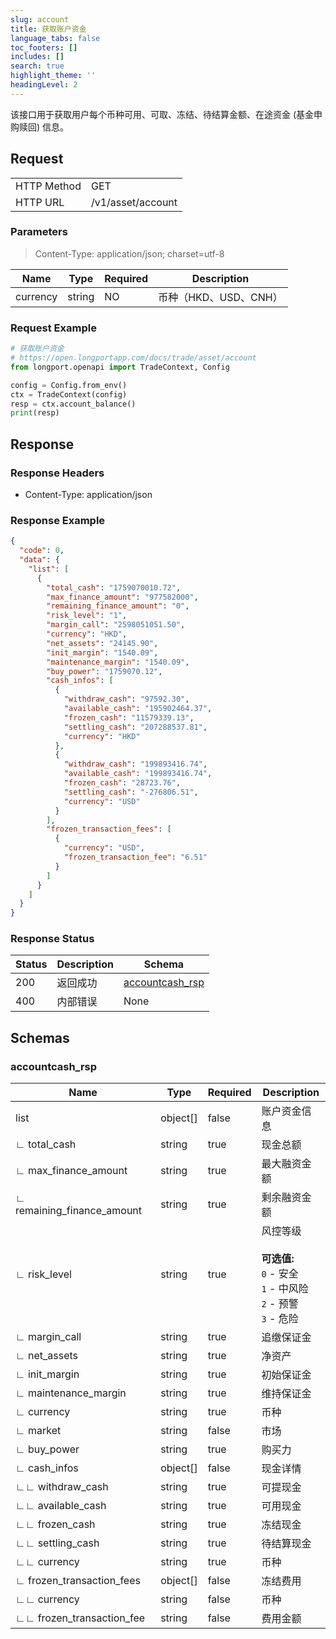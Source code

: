 ```yaml
---
slug: account
title: 获取账户资金
language_tabs: false
toc_footers: []
includes: []
search: true
highlight_theme: ''
headingLevel: 2
---
```


该接口用于获取用户每个币种可用、可取、冻结、待结算金额、在途资金 (基金申购赎回) 信息。

<SDKLinks module="trade" klass="TradeContext" method="account_balance" />

## Request

<table className="http-basic">
<tbody>
<tr><td className="http-basic-key">HTTP Method</td><td>GET</td></tr>
<tr><td className="http-basic-key">HTTP URL</td><td>/v1/asset/account </td></tr>
</tbody>
</table>

### Parameters

> Content-Type: application/json; charset=utf-8

| Name     | Type   | Required | Description           |
| -------- | ------ | -------- | --------------------- |
| currency | string | NO       | 币种（HKD、USD、CNH） |

### Request Example

```python
# 获取账户资金
# https://open.longportapp.com/docs/trade/asset/account
from longport.openapi import TradeContext, Config

config = Config.from_env()
ctx = TradeContext(config)
resp = ctx.account_balance()
print(resp)
```

## Response

### Response Headers

- Content-Type: application/json

### Response Example

```json
{
  "code": 0,
  "data": {
    "list": [
      {
        "total_cash": "1759070010.72",
        "max_finance_amount": "977582000",
        "remaining_finance_amount": "0",
        "risk_level": "1",
        "margin_call": "2598051051.50",
        "currency": "HKD",
        "net_assets": "24145.90",
        "init_margin": "1540.09",
        "maintenance_margin": "1540.09",
        "buy_power": "1759070.12",
        "cash_infos": [
          {
            "withdraw_cash": "97592.30",
            "available_cash": "195902464.37",
            "frozen_cash": "11579339.13",
            "settling_cash": "207288537.81",
            "currency": "HKD"
          },
          {
            "withdraw_cash": "199893416.74",
            "available_cash": "199893416.74",
            "frozen_cash": "28723.76",
            "settling_cash": "-276806.51",
            "currency": "USD"
          }
        ],
        "frozen_transaction_fees": [
          {
            "currency": "USD",
            "frozen_transaction_fee": "6.51"
          }
        ]
      }
    ]
  }
}
```

### Response Status

| Status | Description | Schema                                    |
| ------ | ----------- | ----------------------------------------- |
| 200    | 返回成功    | [accountcash_rsp](#schemaaccountcash_rsp) |
| 400    | 内部错误    | None                                      |

<aside className="success">
</aside>

## Schemas

### accountcash_rsp

<a id="schemaaccountcash_rsp"></a>
<a id="schemaaccountcash_rsp"></a>

| Name                       | Type     | Required | Description                                                                            |
|----------------------------| -------- | -------- |----------------------------------------------------------------------------------------|
| list                       | object[] | false    | 账户资金信息                                                                                 |
| ∟ total_cash               | string   | true     | 现金总额                                                                                   |
| ∟ max_finance_amount       | string   | true     | 最大融资金额                                                                                 |
| ∟ remaining_finance_amount | string   | true     | 剩余融资金额                                                                                 |
| ∟ risk_level               | string   | true     | 风控等级 <br/> <br/> <b>可选值:</b><br/> `0` - 安全 <br/> `1` - 中风险<br/> `2` - 预警<br/> `3` - 危险 |
| ∟ margin_call              | string   | true     | 追缴保证金                                                                                  |
| ∟ net_assets               | string   | true     | 净资产                                                                                    |
| ∟ init_margin              | string   | true     | 初始保证金                                                                                  |
| ∟ maintenance_margin       | string   | true     | 维持保证金                                                                                  |
| ∟ currency                 | string   | true     | 币种                                                                                     |
| ∟ market                   | string   | false    | 市场                                                                                     |
| ∟ buy_power                | string   | true     | 购买力                                                                                    |
| ∟ cash_infos               | object[] | false    | 现金详情                                                                                   |
| ∟∟ withdraw_cash           | string   | true     | 可提现金                                                                                   |
| ∟∟ available_cash          | string   | true     | 可用现金                                                                                   |
| ∟∟ frozen_cash             | string   | true     | 冻结现金                                                                                   |
| ∟∟ settling_cash           | string   | true     | 待结算现金                                                                                  |
| ∟∟ currency                | string   | true     | 币种                                                                                     
| ∟ frozen_transaction_fees  | object[] | false    | 冻结费用                                                                                   |
| ∟∟ currency                | string   | false    | 币种                                                                                     |
| ∟∟ frozen_transaction_fee  | string   | false    | 费用金额                                                                                   |
